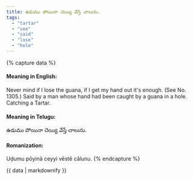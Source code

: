 ```yaml
---
title: ఉడుము పోయినా చెయ్యి వేస్తే చాలును.
tags:
  - "tartar"
  - "see"
  - "said"
  - "lose"
  - "hole"
---
```


{% capture data %}
#### Meaning in English:
Never mind if I lose the guana, if I get my hand out it's enough.
(See No. 1305.)
Said by a man whose hand had been caught by a guana in a hole.
Catching a Tartar.

#### Meaning in Telugu:
ఉడుము పోయినా చెయ్యి వేస్తే చాలును.

#### Romanization:
Uḍumu pōyinā ceyyi vēstē cālunu.
{% endcapture %}

{{ data | markdownify }}

